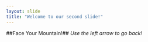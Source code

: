 ```yaml
---
layout: slide
title: "Welcome to our second slide!"
---
```

##Face Your Mountain!##
_Use the *left arrow* to go back!_
